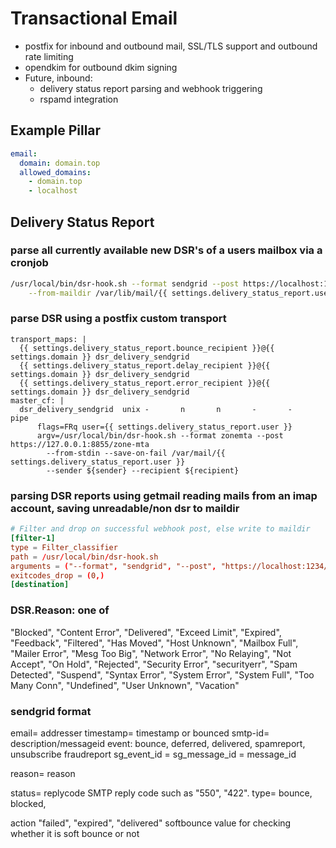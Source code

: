 # Transactional Email

+ postfix for inbound and outbound mail, SSL/TLS support and outbound rate limiting
+ opendkim for outbound dkim signing
+ Future, inbound:
  + delivery status report parsing and webhook triggering
  + rspamd integration

## Example Pillar

```yaml
email:
  domain: domain.top
  allowed_domains:
    - domain.top
    - localhost
```

## Delivery Status Report

### parse all currently available new DSR's of a users mailbox via a cronjob
```sh
/usr/local/bin/dsr-hook.sh --format sendgrid --post https://localhost:1234/webhook/sendgrid \
    --from-maildir /var/lib/mail/{{ settings.delivery_status_report.user }}
```

### parse DSR using a postfix custom transport
```jinja
transport_maps: |
  {{ settings.delivery_status_report.bounce_recipient }}@{{ settings.domain }} dsr_delivery_sendgrid
  {{ settings.delivery_status_report.delay_recipient }}@{{ settings.domain }} dsr_delivery_sendgrid
  {{ settings.delivery_status_report.error_recipient }}@{{ settings.domain }} dsr_delivery_sendgrid
master_cf: |
  dsr_delivery_sendgrid  unix -       n       n       -       -       pipe
      flags=FRq user={{ settings.delivery_status_report.user }}
      argv=/usr/local/bin/dsr-hook.sh --format zonemta --post https://127.0.0.1:8855/zone-mta
        --from-stdin --save-on-fail /var/mail/{{ settings.delivery_status_report.user }}
        --sender ${sender} --recipient ${recipient}
```

### parsing DSR reports using getmail reading mails from an imap account, saving unreadable/non dsr to maildir
```conf
# Filter and drop on successful webhook post, else write to maildir
[filter-1]
type = Filter_classifier
path = /usr/local/bin/dsr-hook.sh
arguments = ("--format", "sendgrid", "--post", "https://localhost:1234/webhook/sendgrid" , "--from-stdin")
exitcodes_drop = (0,)
[destination]
```

### DSR.Reason: one of
  "Blocked", "Content Error", "Delivered", "Exceed Limit", "Expired", "Feedback",
  "Filtered", "Has Moved", "Host Unknown", "Mailbox Full", "Mailer Error",
  "Mesg Too Big", "Network Error", "No Relaying", "Not Accept", "On Hold",
  "Rejected", "Security Error", "securityerr", "Spam Detected", "Suspend",
  "Syntax Error", "System Error", "System Full", "Too Many Conn", "Undefined",
  "User Unknown", "Vacation"

### sendgrid format

email= addresser
timestamp= timestamp or bounced
smtp-id= description/messageid
event: bounce, deferred, delivered, spamreport, unsubscribe
  fraudreport
sg_event_id =
sg_message_id = message_id

reason= reason

status= replycode SMTP reply code such as "550", "422".
type= bounce, blocked,

action  	"failed", "expired", "delivered"
softbounce value for checking whether it is soft bounce or not
